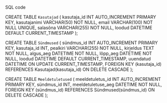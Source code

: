 SQL code

CREATE TABLE `Kasutajad` (
    kasutaja_id INT AUTO_INCREMENT PRIMARY KEY,
    kasutajanimi VARCHAR(50) NOT NULL,
    email VARCHAR(100) NOT NULL UNIQUE,
    salasõna VARCHAR(255) NOT NULL,
    loodud DATETIME DEFAULT CURRENT_TIMESTAMP
);

CREATE TABLE `Sündmused` (
    sündmus_id INT AUTO_INCREMENT PRIMARY KEY,
    kasutaja_id INT,
    pealkiri VARCHAR(255) NOT NULL,
    kirjeldus TEXT NOT NULL,
    algus_aeg DATETIME NOT NULL,
    lõpp_aeg DATETIME NOT NULL,
    loodud DATETIME DEFAULT CURRENT_TIMESTAMP,
    uuendatud DATETIME ON UPDATE CURRENT_TIMESTAMP,
    FOREIGN KEY (kasutaja_id) REFERENCES Kasutajad(kasutaja_id) ON DELETE CASCADE
);

CREATE TABLE `Meeldetuletused` (
    meeldetuletus_id INT AUTO_INCREMENT PRIMARY KEY,
    sündmus_id INT,
    meeldetuletuse_aeg DATETIME NOT NULL,
    FOREIGN KEY (sündmus_id) REFERENCES Sündmused(sündmus_id) ON DELETE CASCADE
);
